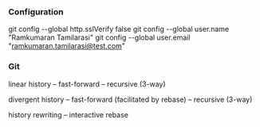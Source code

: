 ### Configuration
git config --global http.sslVerify false
git config --global user.name "Ramkumaran Tamilarasi"
git config --global user.email "ramkumaran.tamilarasi@test.com"

### Git
linear history
    – fast-forward
    – recursive (3-way)
	
divergent history
    – fast-forward (facilitated by rebase)
    – recursive (3-way)

history rewriting
    – interactive rebase